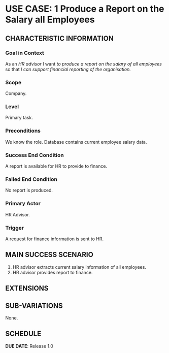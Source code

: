 # USE CASE: 1 Produce a Report on the Salary all Employees 

## CHARACTERISTIC INFORMATION

### Goal in Context

As an *HR advisor* I want *to produce a report on the salary of all employees* so that *I can support financial reporting of the organisation.*

### Scope

Company.

### Level

Primary task.

### Preconditions

We know the role.  Database contains current employee salary data.

### Success End Condition

A report is available for HR to provide to finance.

### Failed End Condition

No report is produced.

### Primary Actor

HR Advisor.

### Trigger

A request for finance information is sent to HR.

## MAIN SUCCESS SCENARIO

1. HR advisor extracts current salary information of all employees. 
2. HR advisor provides report to finance.

## EXTENSIONS



## SUB-VARIATIONS

None.

## SCHEDULE

**DUE DATE**: Release 1.0
